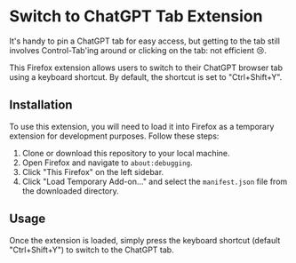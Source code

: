 # Switch to ChatGPT Tab Extension

It's handy to pin a ChatGPT tab for easy access, but getting to the tab
still involves Control-Tab'ing around or clicking on the tab: not efficient
:cry:.

This Firefox extension allows users to switch to their ChatGPT browser tab
using a keyboard shortcut. By default, the shortcut is set to
"Ctrl+Shift+Y".

## Installation

To use this extension, you will need to load it into Firefox as a temporary
extension for development purposes. Follow these steps:

1. Clone or download this repository to your local machine.
2. Open Firefox and navigate to `about:debugging`.
3. Click "This Firefox" on the left sidebar.
4. Click "Load Temporary Add-on..." and select the `manifest.json` file
   from the downloaded directory.

## Usage

Once the extension is loaded, simply press the keyboard shortcut (default
"Ctrl+Shift+Y") to switch to the ChatGPT tab.

